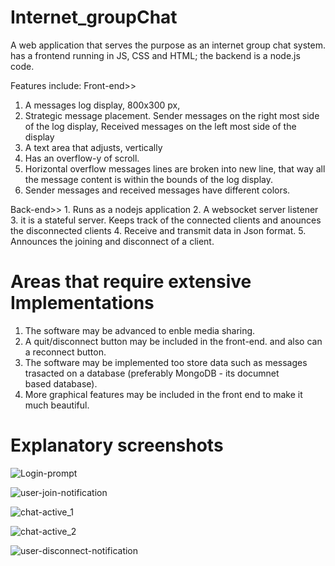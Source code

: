 # Internet_groupChat
A web application that serves the purpose as an internet group chat system. has a frontend running in JS, CSS and HTML; the backend is a node.js code.

Features include:
 Front-end>>
   1. A messages log display, 800x300 px,
   2. Strategic message placement. Sender messages on the right most side of the log display, Received messages on the left most side of          the display
   3. A text area that adjusts, vertically
   4. Has an overflow-y of scroll.
   5. Horizontal overflow messages lines are broken into new line, that way all the message content is within the bounds of the log display.
   6. Sender messages and received messages have different colors.

Back-end>>
    1. Runs as a nodejs application
    2. A websocket server listener
    3. it is a stateful server. Keeps track of the connected clients and anounces the disconnected clients
    4. Receive and transmit data in Json format.
    5. Announces the joining and disconnect of a client.

# Areas that require extensive Implementations
 1. The software may be advanced to enble media sharing.
 2. A quit/disconnect button may be included in the front-end. and also can a reconnect button.
 3. The software may be implemented too store data such as messages trasacted on a database (preferably MongoDB - its documnet           
     based database).
  4. More graphical features may be included in the front end to make it much beautiful.

# Explanatory screenshots
![Login-prompt](https://github.com/Jaweki/Internet_groupChat/assets/97351534/5a6360a6-4414-49ac-93c5-23f51ab2cfcd)

![user-join-notification](https://github.com/Jaweki/Internet_groupChat/assets/97351534/aeccfe48-c6dc-4caa-bb5f-d0a15d59c91d)

![chat-active_1](https://github.com/Jaweki/Internet_groupChat/assets/97351534/4a39e9aa-1d43-43f2-ac66-f6cd1f217b63)

![chat-active_2](https://github.com/Jaweki/Internet_groupChat/assets/97351534/4e3948b1-902a-4203-be6f-eb734eb7e376)

![user-disconnect-notification](https://github.com/Jaweki/Internet_groupChat/assets/97351534/07abfbfd-49d0-4897-9c41-1a70183f5bfa)
